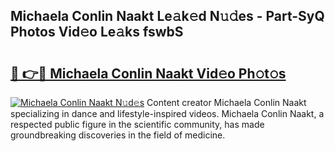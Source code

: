 ## Michaela Conlin Naakt Le𝚊k𝚎d N𝚞𝚍es - Part-SyQ Photos Vid𝚎o Le𝚊ks fswbS

# <h2><a href="http://fb8kfw.evod.top/?m=Michaela+Conlin+Naakt">🔗 👉🔴 Michaela Conlin Naakt Vid𝚎o Ph𝚘t𝚘s</a></h2>

[![Michaela Conlin Naakt N𝚞d𝚎s](https://i.imgur.com/8V9OHl7.gif)](http://fb8kfw.evod.top/?m=Michaela+Conlin+Naakt)
Content creator Michaela Conlin Naakt specializing in dance and lifestyle-inspired videos. Michaela Conlin Naakt, a respected public figure in the scientific community, has made groundbreaking discoveries in the field of medicine. 
